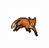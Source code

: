<!---
<div align="center">
<img src="https://raw.githubusercontent.com/cjzo/cjzo/main/assets/windmill.gif" width="25%" align="right" />
<img src="https://readme-typing-svg.demolab.com?font=Bodoni+Moda&size=50&duration=3000&pause=200&color=A76359&center=true&multiline=true&random=false&width=1400&height=140&lines=hello+hello;I'm+Charles%2C+your+personal+healthcare+companion" width="70%" />
<br><br>
<pre>
    🔴 CS & Econ @ Harvard
    🟢 Enthusiast • OCaml • Python • C++ • Java
    🔵 Hardstuck Asc 3 • Elite 80%
</pre>
<br><br>
-->
<img src="https://raw.githubusercontent.com/cjzo/cjzo/main/assets/fox.gif" height="50" />
<!--- 
<br><br><br>   
[![](https://img.shields.io/badge/LinkedIn-0077B5?style=for-the-badge&logo=linkedin&logoColor=white)](https://www.linkedin.com/in/zhoucharles/)
[![](https://img.shields.io/badge/Twitter-1DA1F2?style=for-the-badge&logo=twitter&logoColor=white)](https://twitter.com/ccharleszhou)
</div>
-->

